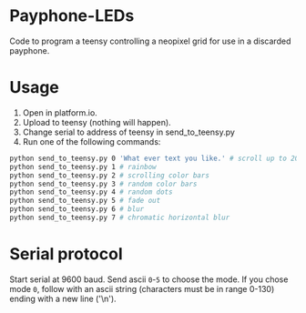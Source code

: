 # Payphone-LEDs
Code to program a teensy controlling a neopixel grid for use in a discarded payphone.

# Usage

1. Open in platform.io.
2. Upload to teensy (nothing will happen).
3. Change serial to address of teensy in send_to_teensy.py
4. Run one of the following commands:
```bash
python send_to_teensy.py 0 'What ever text you like.' # scroll up to 200 chars of text
python send_to_teensy.py 1 # rainbow
python send_to_teensy.py 2 # scrolling color bars
python send_to_teensy.py 3 # random color bars
python send_to_teensy.py 4 # random dots
python send_to_teensy.py 5 # fade out
python send_to_teensy.py 6 # blur
python send_to_teensy.py 7 # chromatic horizontal blur
```

# Serial protocol

Start serial at 9600 baud. Send ascii `0`-`5` to choose the mode. If you chose mode `0`,
follow with an ascii string (characters must be in range 0-130) ending with a new line ('\n').

